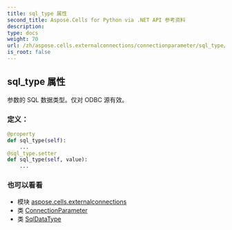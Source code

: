 ```yaml
---
title: sql_type 属性
second_title: Aspose.Cells for Python via .NET API 参考资料
description:
type: docs
weight: 70
url: /zh/aspose.cells.externalconnections/connectionparameter/sql_type/
is_root: false
---
```

## sql_type 属性

参数的 SQL 数据类型。仅对 ODBC 源有效。
### 定义：
```python
@property
def sql_type(self):
    ...
@sql_type.setter
def sql_type(self, value):
    ...
```

### 也可以看看
* 模块 [aspose.cells.externalconnections](../../)
* 类 [ConnectionParameter](/cells/python-net/zh/aspose.cells.externalconnections/connectionparameter)
* 类 [SqlDataType](/cells/python-net/zh/aspose.cells.externalconnections/sqldatatype)
